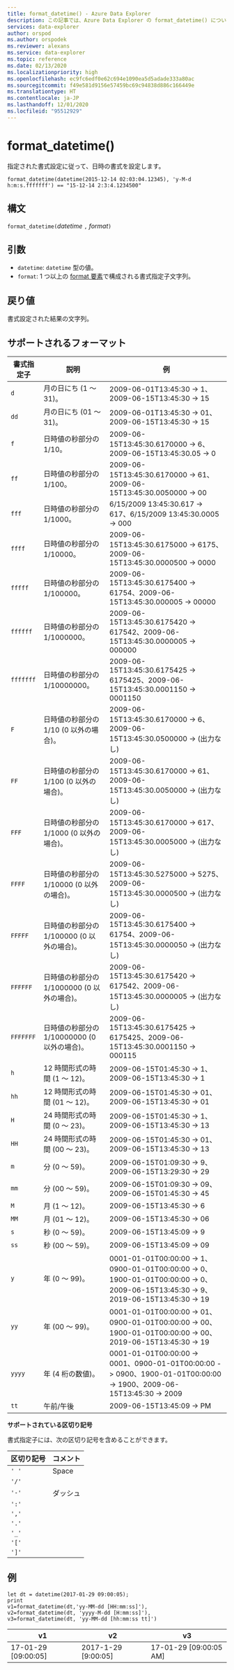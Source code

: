 ```yaml
---
title: format_datetime() - Azure Data Explorer
description: この記事では、Azure Data Explorer の format_datetime() について説明します。
services: data-explorer
author: orspod
ms.author: orspodek
ms.reviewer: alexans
ms.service: data-explorer
ms.topic: reference
ms.date: 02/13/2020
ms.localizationpriority: high
ms.openlocfilehash: ec9fc6edf0e62c694e1090ea5d5adade333a80ac
ms.sourcegitcommit: f49e581d9156e57459bc69c94838d886c166449e
ms.translationtype: HT
ms.contentlocale: ja-JP
ms.lasthandoff: 12/01/2020
ms.locfileid: "95512929"
---
```

# <a name="format_datetime"></a>format_datetime()

指定された書式設定に従って、日時の書式を設定します。

```kusto
format_datetime(datetime(2015-12-14 02:03:04.12345), 'y-M-d h:m:s.fffffff') == "15-12-14 2:3:4.1234500"
```

## <a name="syntax"></a>構文

`format_datetime(`*datetime* `,` *format*`)`

## <a name="arguments"></a>引数

* `datetime`: `datetime` 型の値。
* `format`: 1 つ以上の [format 要素](#supported-formats)で構成される書式指定子文字列。

## <a name="returns"></a>戻り値

書式設定された結果の文字列。

## <a name="supported-formats"></a>サポートされるフォーマット

|書式指定子   |説明    |例
|---|---|---
|`d`    |月の日にち (1 ～ 31)。 | 2009-06-01T13:45:30 -> 1、2009-06-15T13:45:30 -> 15
|`dd`   |月の日にち (01 ～ 31)。| 2009-06-01T13:45:30 -> 01、2009-06-15T13:45:30 -> 15
|`f`    |日時値の秒部分の 1/10。 |2009-06-15T13:45:30.6170000 -> 6、2009-06-15T13:45:30.05 -> 0
|`ff`   |日時値の秒部分の 1/100。 |2009-06-15T13:45:30.6170000 -> 61、2009-06-15T13:45:30.0050000 -> 00
|`fff`  |日時値の秒部分の 1/1000。 |6/15/2009 13:45:30.617 -> 617、6/15/2009 13:45:30.0005 -> 000
|`ffff` |日時値の秒部分の 1/10000。 |2009-06-15T13:45:30.6175000 -> 6175、2009-06-15T13:45:30.0000500 -> 0000
|`fffff`    |日時値の秒部分の 1/100000。 |2009-06-15T13:45:30.6175400 -> 61754、2009-06-15T13:45:30.000005 -> 00000
|`ffffff`   |日時値の秒部分の 1/1000000。 |2009-06-15T13:45:30.6175420 -> 617542、2009-06-15T13:45:30.0000005 -> 000000
|`fffffff`  |日時値の秒部分の 1/10000000。 |2009-06-15T13:45:30.6175425 -> 6175425、2009-06-15T13:45:30.0001150 -> 0001150
|`F`    |日時値の秒部分の 1/10 (0 以外の場合)。 |2009-06-15T13:45:30.6170000 -> 6、2009-06-15T13:45:30.0500000 -> (出力なし)
|`FF`   |日時値の秒部分の 1/100 (0 以外の場合)。 |2009-06-15T13:45:30.6170000 -> 61、2009-06-15T13:45:30.0050000 -> (出力なし)
|`FFF`  |日時値の秒部分の 1/1000 (0 以外の場合)。 |2009-06-15T13:45:30.6170000 -> 617、2009-06-15T13:45:30.0005000 -> (出力なし)
|`FFFF` |日時値の秒部分の 1/10000 (0 以外の場合)。 |2009-06-15T13:45:30.5275000 -> 5275、2009-06-15T13:45:30.0000500 -> (出力なし)
|`FFFFF`    |日時値の秒部分の 1/100000 (0 以外の場合)。 |2009-06-15T13:45:30.6175400 -> 61754、2009-06-15T13:45:30.0000050 -> (出力なし)
|`FFFFFF`   |日時値の秒部分の 1/1000000 (0 以外の場合)。 |2009-06-15T13:45:30.6175420 -> 617542、2009-06-15T13:45:30.0000005 -> (出力なし)
|`FFFFFFF`  |日時値の秒部分の 1/10000000 (0 以外の場合)。 |2009-06-15T13:45:30.6175425 -> 6175425、2009-06-15T13:45:30.0001150 -> 000115
|`h`    |12 時間形式の時間 (1 ～ 12)。 |2009-06-15T01:45:30 -> 1、2009-06-15T13:45:30 -> 1
|`hh`   |12 時間形式の時間 (01 ～ 12)。 |2009-06-15T01:45:30 -> 01、2009-06-15T13:45:30 -> 01
|`H`    |24 時間形式の時間 (0 ～ 23)。 |2009-06-15T01:45:30 -> 1、2009-06-15T13:45:30 -> 13
|`HH`   |24 時間形式の時間 (00 ～ 23)。 |2009-06-15T01:45:30 -> 01、2009-06-15T13:45:30 -> 13
|`m`    |分 (0 ～ 59)。 |2009-06-15T01:09:30 -> 9、2009-06-15T13:29:30 -> 29
|`mm`   |分 (00 ～ 59)。 |2009-06-15T01:09:30 -> 09、2009-06-15T01:45:30 -> 45
|`M`    |月 (1 ～ 12)。 |2009-06-15T13:45:30 -> 6
|`MM`   |月 (01 ～ 12)。|2009-06-15T13:45:30 -> 06
|`s`    |秒 (0 ～ 59)。 |2009-06-15T13:45:09 -> 9
|`ss`   |秒 (00 ～ 59)。 |2009-06-15T13:45:09 -> 09
|`y`    |年 (0 ～ 99)。 |0001-01-01T00:00:00 -> 1、0900-01-01T00:00:00 -> 0、1900-01-01T00:00:00 -> 0、2009-06-15T13:45:30 -> 9、2019-06-15T13:45:30 -> 19
|`yy`   |年 (00 ～ 99)。 | 0001-01-01T00:00:00 -> 01、0900-01-01T00:00:00 -> 00、1900-01-01T00:00:00 -> 00、2019-06-15T13:45:30 -> 19
|`yyyy` |年 (4 桁の数値)。 | 0001-01-01T00:00:00 -> 0001、0900-01-01T00:00:00 -> 0900、1900-01-01T00:00:00 -> 1900、2009-06-15T13:45:30 -> 2009
|`tt`   |午前/午後 |2009-06-15T13:45:09 -> PM

**サポートされている区切り記号**

書式指定子には、次の区切り記号を含めることができます。

|区切り記号|コメント|
|---------|-------|
|`' '`| Space|
|`'/'`||
|`'-'`|ダッシュ|
|`':'`||
|`','`||
|`'.'`||
|`'_'`||
|`'['`||
|`']'`||

## <a name="examples"></a>例

<!-- csl: https://help.kusto.windows.net/Samples -->
```kusto
let dt = datetime(2017-01-29 09:00:05);
print 
v1=format_datetime(dt,'yy-MM-dd [HH:mm:ss]'), 
v2=format_datetime(dt, 'yyyy-M-dd [H:mm:ss]'),
v3=format_datetime(dt, 'yy-MM-dd [hh:mm:ss tt]')
```

|v1|v2|v3|
|---|---|---|
|17-01-29 [09:00:05]|2017-1-29 [9:00:05]|17-01-29 [09:00:05 AM]|

